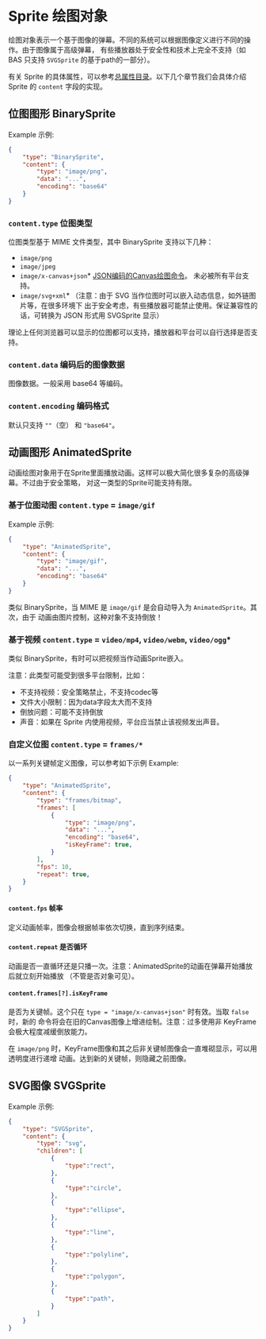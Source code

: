 # Sprite 绘图对象
绘图对象表示一个基于图像的弹幕。不同的系统可以根据图像定义进行不同的操作。由于图像属于高级弹幕，
有些播放器处于安全性和技术上完全不支持（如 BAS 只支持 `SVGSprite` 的基于path的一部分）。

有关 Sprite 的具体属性，可以参考[总属性目录](Properties.md)。以下几个章节我们会具体介绍
Sprite 的 `content` 字段的实现。

## 位图图形 BinarySprite
Example 示例:
````JSON
{
    "type": "BinarySprite",
    "content": {
        "type": "image/png",
        "data": "...",
        "encoding": "base64"
    }
}
````
### `content.type` 位图类型
位图类型基于 MIME 文件类型，其中 BinarySprite 支持以下几种：
- `image/png`
- `image/jpeg`
- `image/x-canvas+json`* [JSON编码的Canvas绘图命令](CanvasJsonImage.md)。
未必被所有平台支持。
- `image/svg+xml`* （注意：由于 SVG 当作位图时可以嵌入动态信息，如外链图片等，在很多环境下
出于安全考虑，有些播放器可能禁止使用。保证兼容性的话，可转换为 JSON 形式用 SVGSprite 显示）

理论上任何浏览器可以显示的位图都可以支持，播放器和平台可以自行选择是否支持。

### `content.data` 编码后的图像数据
图像数据。一般采用 base64 等编码。

### `content.encoding` 编码格式
默认只支持 `""`（空） 和 `"base64"`。

## 动画图形 AnimatedSprite
动画绘图对象用于在Sprite里面播放动画。这样可以极大简化很多复杂的高级弹幕。不过由于安全策略，
对这一类型的Sprite可能支持有限。

### 基于位图动图 `content.type` = `image/gif`
Example 示例:
````JSON
{
    "type": "AnimatedSprite",
    "content": {
        "type": "image/gif",
        "data": "...",
        "encoding": "base64"
    }
}
````
类似 BinarySprite，当 MIME 是 `image/gif` 是会自动导入为 `AnimatedSprite`。其次，由于
动画由图片控制，这种对象不支持倒放！

### 基于视频 `content.type` = `video/mp4`, `video/webm`, `video/ogg`*
类似 BinarySprite，有时可以把视频当作动画Sprite嵌入。

注意：此类型可能受到很多平台限制，比如：
- 不支持视频：安全策略禁止，不支持codec等
- 文件大小限制：因为data字段太大而不支持
- 倒放问题：可能不支持倒放
- 声音：如果在 Sprite 内使用视频，平台应当禁止该视频发出声音。

### 自定义位图 `content.type` = `frames/*`
以一系列关键帧定义图像，可以参考如下示例 Example:
````JSON
{
    "type": "AnimatedSprite",
    "content": {
        "type": "frames/bitmap",
        "frames": [
            {
                "type": "image/png",
                "data": "...",
                "encoding": "base64",
                "isKeyFrame": true,
            }
        ],
        "fps": 10,
        "repeat": true,
    }
}
````

#### `content.fps` 帧率
定义动画帧率，图像会根据帧率依次切换，直到序列结束。

#### `content.repeat` 是否循环
动画是否一直循环还是只播一次。注意：AnimatedSprite的动画在弹幕开始播放后就立刻开始播放
（不管是否对象可见）。

#### `content.frames[?].isKeyFrame`
是否为关键帧。这个只在 `type = "image/x-canvas+json"` 时有效。当取 `false` 时，新的
命令将会在旧的Canvas图像上增进绘制。注意：过多使用非 KeyFrame 会极大程度减缓倒放能力。

在 `image/png` 时，KeyFrame图像和其之后非关键帧图像会一直堆砌显示，可以用透明度进行递增
动画。达到新的关键帧，则隐藏之前图像。

## SVG图像 SVGSprite
Example 示例:
````JSON
{
    "type": "SVGSprite",
    "content": {
        "type": "svg",
        "children": [
            {
                "type":"rect",
            },
            {
                "type":"circle",
            },
            {
                "type":"ellipse",
            },
            {
                "type":"line",
            },
            {
                "type":"polyline",
            },
            {
                "type":"polygon",
            },
            {
                "type":"path",
            }
        ]
    }
}
````
